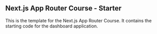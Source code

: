 ## Next.js App Router Course - Starter

This is the  template for the Next.js App Router Course. It contains the starting code for the dashboard application.

